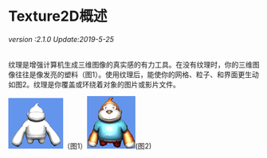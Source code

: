 # Texture2D概述

###### *version :2.1.0   Update:2019-5-25*

​		纹理是增强计算机生成三维图像的真实感的有力工具。在没有纹理时，你的三维图像往往是像发亮的塑料（图1）。使用纹理后，能使你的网格、粒子、和界面更生动如图2。纹理是你覆盖或环绕着对象的图片或影片文件。

![](img/1.png)（图1）![](img/2.png)(图2)

